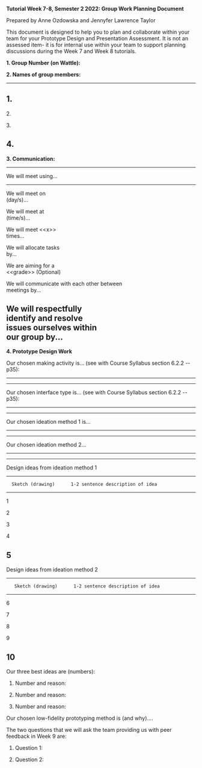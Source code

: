 **Tutorial Week 7-8, Semester 2 2022: Group Work Planning Document**

Prepared by Anne Ozdowska and Jennyfer Lawrence Taylor

This document is designed to help you to plan and collaborate within
your team for your Prototype Design and Presentation Assessment. It is
not an assessed item- it is for internal use within your team to support
planning discussions during the Week 7 and Week 8 tutorials.

**1. Group Number (on Wattle):**

**2. Names of group members:**

  -----------------------------------------------------------------------
  1\.
  -----------------------------------------------------------------------
  2\.

  3\.

  4\.
  -----------------------------------------------------------------------

**3. Communication:**

  -----------------------------------------------------------------------
  We will meet using...    
  ------------------------ ----------------------------------------------
  We will meet on          
  (day/s)...               

  We will meet at          
  (time/s)...              

  We will meet \<\<x\>\>   
  times...                 

  We will allocate tasks   
  by...                    

  We are aiming for a      
  \<\<grade\>\> (Optional) 

  We will communicate with 
  each other between       
  meetings by...           

  We will respectfully     
  identify and resolve     
  issues ourselves within  
  our group by...          
  -----------------------------------------------------------------------

**4. Prototype Design Work**

Our chosen making activity is... (see with Course Syllabus section 6.2.2
-- p35):

  -----------------------------------------------------------------------

  -----------------------------------------------------------------------

Our chosen interface type is... (see with Course Syllabus section 6.2.2
-- p35):

  -----------------------------------------------------------------------

  -----------------------------------------------------------------------

Our chosen ideation method 1 is...

  -----------------------------------------------------------------------

  -----------------------------------------------------------------------

Our chosen ideation method 2...

  -----------------------------------------------------------------------

  -----------------------------------------------------------------------

Design ideas from ideation method 1

  ------------------------------------------------------------------------
      Sketch (drawing)      1-2 sentence description of idea
  --- --------------------- ----------------------------------------------
  1                         

  2                         

  3                         

  4                         

  5                         
  ------------------------------------------------------------------------

Design ideas from ideation method 2

  -------------------------------------------------------------------------
       Sketch (drawing)      1-2 sentence description of idea
  ---- --------------------- ----------------------------------------------
  6                          

  7                          

  8                          

  9                          

  10                         
  -------------------------------------------------------------------------

Our three best ideas are (numbers):

1.  Number and reason:

2.  Number and reason:

3.  Number and reason:

Our chosen low-fidelity prototyping method is (and why)....

The two questions that we will ask the team providing us with peer
feedback in Week 9 are:

1.  Question 1:

2.  Question 2:

